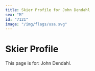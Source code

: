 ```yaml
---
title: Skier Profile for John Dendahl
sex: "M"
id: "7121"
image: "/img/flags/usa.svg" 
---
```


# Skier Profile

This page is for: John Dendahl.
    